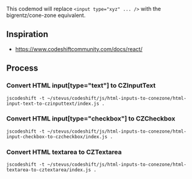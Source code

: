 This codemod will replace `<input type="xyz" ... />` with the bigrentz/cone-zone equivalent.

## Inspiration

- https://www.codeshiftcommunity.com/docs/react/

## Process

### Convert HTML input[type="text"] to CZInputText

```
jscodeshift -t ~/stevus/codeshift/js/html-inputs-to-conezone/html-input-text-to-czinputtext/index.js .
```

### Convert HTML input[type="checkbox"] to CZCheckbox

```
jscodeshift -t ~/stevus/codeshift/js/html-inputs-to-conezone/html-input-checkbox-to-czcheckbox/index.js .
```

### Convert HTML textarea to CZTextarea

```
jscodeshift -t ~/stevus/codeshift/js/html-inputs-to-conezone/html-textarea-to-cztextarea/index.js .
```
